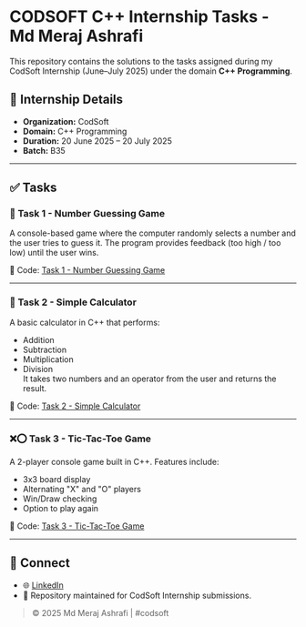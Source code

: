 # CODSOFT C++ Internship Tasks - Md Meraj Ashrafi

This repository contains the solutions to the tasks assigned during my CodSoft Internship (June–July 2025) under the domain **C++ Programming**.

## 🌟 Internship Details
- **Organization:** CodSoft
- **Domain:** C++ Programming
- **Duration:** 20 June 2025 – 20 July 2025
- **Batch:** B35

---

## ✅ Tasks

### 🔢 Task 1 - Number Guessing Game
A console-based game where the computer randomly selects a number and the user tries to guess it. The program provides feedback (too high / too low) until the user wins.

📂 Code: [Task 1 - Number Guessing Game](https://github.com/AshrafiMeraj/programming/blob/main/Task1.cpp)

---

### 🧮 Task 2 - Simple Calculator
A basic calculator in C++ that performs:
- Addition
- Subtraction
- Multiplication
- Division  
It takes two numbers and an operator from the user and returns the result.

📂 Code: [Task 2 - Simple Calculator](https://github.com/AshrafiMeraj/programming/blob/main/Task2.cpp)

---

### ❌⭕ Task 3 - Tic-Tac-Toe Game
A 2-player console game built in C++. Features include:
- 3x3 board display
- Alternating "X" and "O" players
- Win/Draw checking
- Option to play again

📂 Code: [Task 3 - Tic-Tac-Toe Game](https://github.com/AshrafiMeraj/programming/blob/main/Task3.cpp)

---

## 🔗 Connect
- 🌐 [LinkedIn](https://www.linkedin.com/in/md-meraj-ashrafi-503908334)
- 📂 Repository maintained for CodSoft Internship submissions.

> © 2025 Md Meraj Ashrafi | #codsoft
